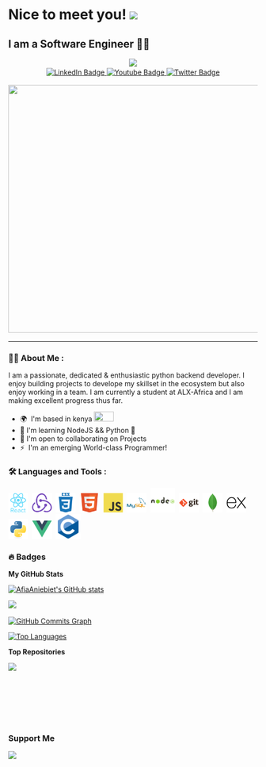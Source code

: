 <h1>
  Nice to meet you!
  <img src="https://media.giphy.com/media/23D8NR89IoZUC9jgsO/giphy.gif" width="30px"/>
</h1>

I am a Software Engineer 👨‍💻
-------------------------
<div id="header" align="center">
  <img src="https://media.giphy.com/media/WSBeyxvC1jH496xQGA/giphy.gif" width="300"/>
</div>

<div id="badges" align="center">
  <a href="https://www.linkedin.com/in/aniebietafia/">
    <img src="https://img.shields.io/badge/LinkedIn-blue?style=for-the-badge&logo=linkedin&logoColor=white" alt="LinkedIn Badge"/>
  </a>
  <a href="https://www.youtube.com/channel/UC90-T5_2yuuUW_U08jEOZ4Q">
    <img src="https://img.shields.io/badge/YouTube-red?style=for-the-badge&logo=youtube&logoColor=white" alt="Youtube Badge"/>
  </a>
  <a href="https://twitter.com/AfiaAniebiet">
    <img src="https://img.shields.io/badge/Twitter-blue?style=for-the-badge&logo=twitter&logoColor=white" alt="Twitter Badge"/>
  </a>
</div>

<div id="badges" align="center">
  <img src="https://komarev.com/ghpvc/?username=aniebietafia&style=flat-square&color=blue" alt=""/>
</div>

<div align="center">
  <img src="https://media.giphy.com/media/qgQUggAC3Pfv687qPC/giphy.gif" width="800" height="500"/>
</div>

--------------------------------------------------------------------------------------------------
### :man_technologist: About Me :
I am a passionate, dedicated & enthusiastic python backend developer. I enjoy building projects to develope my skillset in the ecosystem but also enjoy working in a team. I am currently a student at ALX-Africa and I am making excellent progress thus far.

- 🌍  I'm based in kenya <img src="https://upload.wikimedia.org/wikipedia/commons/9/96/Animated-Flag-Kenya.gif" width="40" height="20"/>
- 🧠  I'm learning NodeJS  && Python 🐍
- 🤝  I'm open to collaborating on Projects
- ⚡  I'm an emerging World-class Programmer!

### :hammer_and_wrench: Languages and Tools :

<div>
  <img src="https://github.com/devicons/devicon/blob/master/icons/react/react-original-wordmark.svg" title="React" alt="React" width="40" height="40"/>&nbsp;
  <img src="https://github.com/devicons/devicon/blob/master/icons/redux/redux-original.svg" title="Redux" alt="Redux " width="40" height="40"/>&nbsp;
  <img src="https://github.com/devicons/devicon/blob/master/icons/css3/css3-plain-wordmark.svg"  title="CSS3" alt="CSS" width="40" height="40"/>&nbsp;
  <img src="https://github.com/devicons/devicon/blob/master/icons/html5/html5-original.svg" title="HTML5" alt="HTML" width="40" height="40"/>&nbsp;
  <img src="https://github.com/devicons/devicon/blob/master/icons/javascript/javascript-original.svg" title="JavaScript" alt="JavaScript" width="40" height="40"/>&nbsp;
  <img src="https://github.com/devicons/devicon/blob/master/icons/mysql/mysql-original-wordmark.svg" title="MySQL"  alt="MySQL" width="40" height="40"/>&nbsp;
  <img src="https://github.com/devicons/devicon/blob/master/icons/nodejs/nodejs-original-wordmark.svg" title="NodeJS" alt="NodeJS" width="50" height="50"/>&nbsp;
  <img src="https://github.com/devicons/devicon/blob/master/icons/git/git-original-wordmark.svg" title="Git" **alt="Git" width="40" height="40"/>&nbsp;
  <img src="https://github.com/devicons/devicon/blob/master/icons/mongodb/mongodb-original.svg" title="MongoDB" **alt="MongoDB" width="40" height="40"/>&nbsp;
  <img src="https://github.com/devicons/devicon/blob/master/icons/express/express-original.svg" title="Express" **alt="Express" width="40" height="40"/>&nbsp;
  <img src="https://github.com/devicons/devicon/blob/master/icons/python/python-original.svg" title="Python" **alt="Python" width="40" height="40"/>&nbsp;
  <img src="https://github.com/devicons/devicon/blob/master/icons/vuejs/vuejs-original.svg" title="VueJS" **alt="VueJS" width="40" height="40"/>&nbsp;
  <img src="https://github.com/devicons/devicon/blob/master/icons/c/c-original.svg" title="C" alt="C" width="50" height="50"/>&nbsp;
</div>

### :fire: Badges

<b>My GitHub Stats</b>

<div>
<a href="http://www.github.com/Parsankamusa"><img src="https://github-readme-stats.vercel.app/api?username=Parsankamusa&show_icons=true&hide=&count_private=true&title_color=0891b2&text_color=ffffff&icon_color=0891b2&bg_color=1c1917&hide_border=true&show_icons=true" alt="AfiaAniebiet's GitHub stats" /></a>

<a href="http://www.github.com/Parsankamusa"><img src="https://github-readme-streak-stats.herokuapp.com/?user=Parsankamusa&stroke=ffffff&background=1c1917&ring=0891b2&fire=0891b2&currStreakNum=ffffff&currStreakLabel=0891b2&sideNums=ffffff&sideLabels=ffffff&dates=ffffff&hide_border=true" /></a>


<a href="http://www.github.com/parsankamusa"><img src="https://activity-graph.herokuapp.com/graph?username=Parsankamusa&bg_color=1c1917&color=ffffff&line=0891b2&point=ffffff&area_color=1c1917&area=true&hide_border=true&custom_title=GitHub%20Commits%20Graph" alt="GitHub Commits Graph" /></a>
</div>

<a href="https://github.com/Parsankamusa" align="left"><img src="https://github-readme-stats.vercel.app/api/top-langs/?username=Parsankamusa&langs_count=10&title_color=0891b2&text_color=ffffff&icon_color=0891b2&bg_color=1c1917&hide_border=true&locale=en&custom_title=Top%20%Languages" alt="Top Languages" /></a>

<b>Top Repositories</b>

<div width="100%" align="center"><a href="https://github.com/Parsankamusa/alx-higher_level_programming" align="left"><img align="left" width="45%" src="https://github-readme-stats.vercel.app/api/pin/?username=Parsankamusa&repo=alx-higher_level_programming
&title_color=0891b2&text_color=ffffff&icon_color=0891b2&bg_color=1c1917&hide_border=true&locale=en" /></a></div><br /><br /><br /><br /><br /><br /><br />

### Support Me

<a href="https://www.buymeacoffee.com/aniebietafia"><img src="https://cdn.buymeacoffee.com/buttons/v2/default-yellow.png" width="200" /></a>
